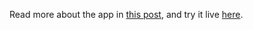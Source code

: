 Read more about the app in [this post](posts/github-battle-an-angular-case-study-using-firebase-authentication/), and try it live [here](http://githubbattle.netlify.com/).